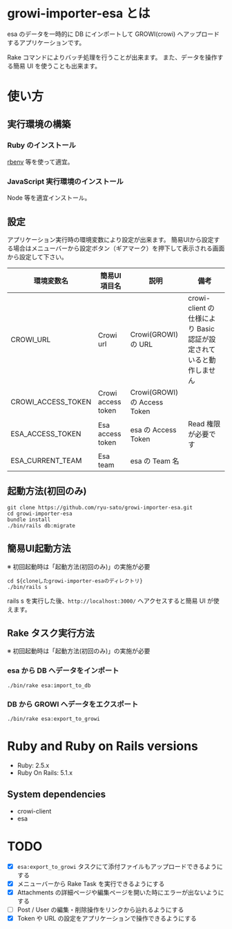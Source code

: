 # growi-importer-esa とは

esa のデータを一時的に DB にインポートして GROWI(crowi) へアップロードするアプリケーションです。

Rake コマンドによりバッチ処理を行うことが出来ます。
また、データを操作する簡易 UI を使うことも出来ます。

# 使い方

## 実行環境の構築

### Ruby のインストール

[rbenv](https://github.com/rbenv/rbenv) 等を使って適宜。

### JavaScript 実行環境のインストール

Node 等を適宜インストール。

## 設定

アプリケーション実行時の環境変数により設定が出来ます。
簡易UIから設定する場合はメニューバーから設定ボタン（ギアマーク）を押下して表示される画面から設定して下さい。

|環境変数名|簡易UI項目名|説明|備考|
| --- | --- | --- | --- |
|CROWI_URL|Crowi url|Crowi(GROWI) の URL|crowi-client の仕様により Basic 認証が設定されていると動作しません|
|CROWI_ACCESS_TOKEN|Crowi access token|Crowi(GROWI) の Access Token||
|ESA_ACCESS_TOKEN|Esa access token|esa の Access Token|Read 権限が必要です|
|ESA_CURRENT_TEAM|Esa team|esa の Team 名||

## 起動方法(初回のみ)

```
git clone https://github.com/ryu-sato/growi-importer-esa.git
cd growi-importer-esa
bundle install
./bin/rails db:migrate
```

## 簡易UI起動方法

※ 初回起動時は「起動方法(初回のみ)」の実施が必要

```
cd ${cloneしたgrowi-importer-esaのディレクトリ}
./bin/rails s
```

rails s を実行した後、`http://localhost:3000/` へアクセスすると簡易 UI が使えます。

## Rake タスク実行方法

※ 初回起動時は「起動方法(初回のみ)」の実施が必要

### esa から DB へデータをインポート

```
./bin/rake esa:import_to_db
```

### DB から GROWI へデータをエクスポート

```
./bin/rake esa:export_to_growi
```

# Ruby and Ruby on Rails versions

- Ruby: 2.5.x
- Ruby On Rails: 5.1.x

## System dependencies

- crowi-client
- esa

# TODO

- [x] `esa:export_to_growi` タスクにて添付ファイルもアップロードできるようにする
- [x] メニューバーから Rake Task を実行できるようにする
- [x] Attachments の詳細ページや編集ページを開いた時にエラーが出ないようにする
- [ ] Post / User の編集・削除操作をリンクから辿れるようにする
- [x] Token や URL の設定をアプリケーションで操作できるようにする
